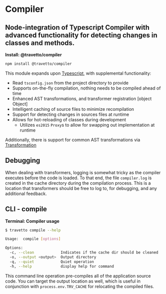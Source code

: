 <!-- This file was generated by the framweork and should not be modified directly -->
<!-- Please modify https://github.com/travetto/travetto/tree/master/module/compiler/DOCS.js and execute "npm run docs" to rebuild -->
# Compiler
## Node-integration of Typescript Compiler with advanced functionality for detecting changes in classes and methods.

**Install: @travetto/compiler**
```bash
npm install @travetto/compiler
```

This module expands upon [Typescript](https://typescriptlang.org), with supplemental functionality:
   
   *  Read `tsconfig.json` from the project directory to provide 
   *  Supports on-the-fly compilation, nothing needs to be compiled ahead of time
   *  Enhanced AST transformations, and transformer registration [object Object]
   *  Intelligent caching of source files to minimize recompilation
   *  Support for detecting changes in sources files at runtime
   *  Allows for hot-reloading of classes during development    
      *  Utilizes `es2015` `Proxy`s to allow for swapping out implementation at runtime

Additionally, there is support for common AST transformations via [Transformation](https://github.com/travetto/travetto/tree/master/module/transformer#readme "Functionality for AST transformations, with transformer registration, and general utils")

## Debugging

When dealing with transformers, logging is somewhat tricky as the compiler executes before the code is loaded.  To that end, the file `compiler.log` is created in the cache directory during the compilation process. This is a location that transformers should be free to log to, for debugging, and any additional feedback.

## CLI - compile 

**Terminal: Compiler usage**
```bash
$ travetto compile --help

Usage:  compile [options]

Options:
  -c, --clean            Indicates if the cache dir should be cleaned
  -o, --output <output>  Output directory
  -q, --quiet            Quiet operation
  -h, --help             display help for command
```

This command line operation pre-compiles all of the application source code.  You can target the output location as well, which is useful in conjunction with `process.env.TRV_CACHE` for relocating the compiled files.
